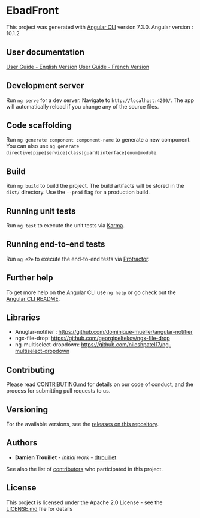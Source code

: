 # EbadFront

This project was generated with [Angular CLI](https://github.com/angular/angular-cli) version 7.3.0.
Angular version : 10.1.2

## User documentation
[User Guide - English Version](https://github.com/informatique-cdc/ebad-front/wiki/User-Guide---English)
[User Guide - French Version](https://github.com/informatique-cdc/ebad-front/wiki/)

## Development server

Run `ng serve` for a dev server. Navigate to `http://localhost:4200/`. The app will automatically reload if you change any of the source files.

## Code scaffolding

Run `ng generate component component-name` to generate a new component. You can also use `ng generate directive|pipe|service|class|guard|interface|enum|module`.

## Build

Run `ng build` to build the project. The build artifacts will be stored in the `dist/` directory. Use the `--prod` flag for a production build.

## Running unit tests

Run `ng test` to execute the unit tests via [Karma](https://karma-runner.github.io).

## Running end-to-end tests

Run `ng e2e` to execute the end-to-end tests via [Protractor](http://www.protractortest.org/).

## Further help

To get more help on the Angular CLI use `ng help` or go check out the [Angular CLI README](https://github.com/angular/angular-cli/blob/master/README.md).

## Libraries 

- Anuglar-notifier : https://github.com/dominique-mueller/angular-notifier
- ngx-file-drop: https://github.com/georgipeltekov/ngx-file-drop
- ng-multiselect-dropdown: https://github.com/nileshpatel17/ng-multiselect-dropdown

## Contributing

Please read [CONTRIBUTING.md](CONTRIBUTING.md) for details on our code of conduct, and the process for submitting pull requests to us.

## Versioning

For the available versions, see the [releases on this repository](https://github.com/informatique-cdc/ebad-front/releases). 

## Authors

* **Damien Trouillet** - *Initial work* - [dtrouillet](https://github.com/dtrouillet)

See also the list of [contributors](https://github.com/informatique-cdc/ebad/contributors) who participated in this project.

## License

This project is licensed under the Apache 2.0 License - see the [LICENSE.md](LICENSE.md) file for details
